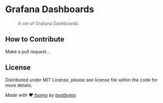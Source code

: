 # Grafana Dashboards

> A set of Grafana Dashboards

## How to Contribute

Make a pull request...

## License

Distributed under MIT License, please see license file within the code for more details.

_Made with ♥ [foomo](https://www.foomo.org) by [bestbytes](https://www.bestbytes.com)_
